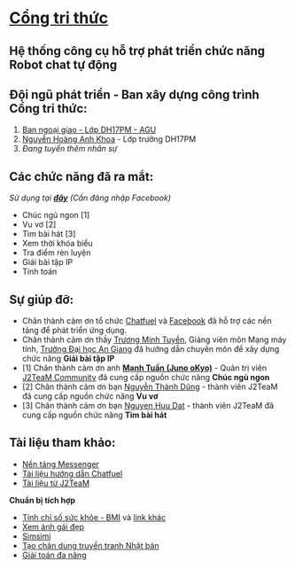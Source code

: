 # [Cổng tri thức](https://www.messenger.com/t/434504756891831)
## Hệ thống công cụ hỗ trợ phát triển chức năng Robot chat tự động

## Đội ngũ phát triển - Ban xây dựng công trình **Cổng tri thức**:
1. [Ban ngoại giao - Lớp DH17PM - AGU](https://www.facebook.com/groups/dh17pm.agu.fa/)
2. [Nguyễn Hoàng Anh Khoa](https://www.facebook.com/nghganhkhoa) - Lớp trưởng DH17PM
3. *Đang tuyển thêm nhân sự*

## Các chức năng đã ra mắt:
*Sử dụng tại [**đây**](https://www.messenger.com/t/434504756891831) (Cần đăng nhập Facebook)*
* Chúc ngủ ngon [1]
* Vu vơ [2]
* Tìm bài hát [3]
* Xem thời khóa biểu
* Tra điểm rèn luyện
* Giải bài tập IP
* Tính toán

## Sự giúp đỡ:
* Chân thành cảm ơn tổ chức [Chatfuel](https://chatfuel.com/about-us.html) và [Facebook](https://www.facebook.com/help/1735443093393986) đã hỗ trợ các nền tảng để phát triển ứng dụng.
* Chân thành cảm ơn thầy [Trương Minh Tuyền](https://www.facebook.com/agutuyen), Giảng viên môn Mạng máy tính, [Trường Đại học An Giang](http://www.agu.edu.vn/) đã hướng dẫn chuyên môn để xây dựng chức năng **Giải bài tập IP**
* [1] Chân thành cảm ơn anh **[Mạnh Tuấn (Juno oKyo)](https://www.facebook.com/manhtuan1412)** - Quản trị viên [J2TeaM Community](https://www.facebook.com/groups/j2team.community) đã cung cấp nguồn chức năng **Chúc ngủ ngon**
* [2] Chân thành cảm ơn bạn [Nguyễn Thành Dũng](https://www.facebook.com/thanhdungqb1991?fref=nf) - thành viên J2TeaM đã cung cấp nguồn chức năng **Vu vơ**
* [3] Chân thành cảm ơn bạn [Nguyen Huu Dat](https://www.facebook.com/dl2811) - thành viên J2TeaM đã cung cấp nguồn chức năng **Tìm bài hát**

## Tài liệu tham khảo:
* [Nền tảng Messenger](https://developers.facebook.com/docs/messenger-platform)
* [Tài liệu hướng dẫn Chatfuel](https://help.chatfuel.com/facebook-messenger/)
* [Tài liệu từ J2TeaM](https://www.facebook.com/groups/j2team.community)

**Chuẩn bị tích hợp**
* [Tính chỉ số sức khỏe - BMI](https://www.facebook.com/groups/j2team.community/permalink/430280650637394/) và [link khác](https://www.facebook.com/groups/j2team.community/permalink/430784087253717/)
* [Xem ảnh gái đẹp](https://www.facebook.com/groups/j2team.community/permalink/431024123896380/)
* [Simsimi](http://developer.simsimi.com/)
* [Tạo chân dung truyền tranh Nhật bản](https://www.facebook.com/groups/j2team.community/permalink/441843026147823/)
* [Giải toán đa năng](https://www.facebook.com/groups/j2team.community/permalink/421479654850827)
